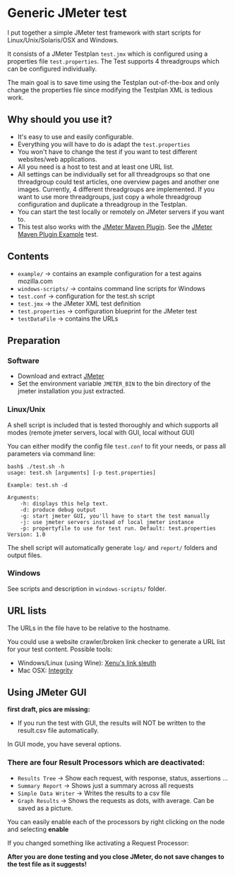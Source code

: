 # Generic JMeter test #

I put together a simple JMeter test framework with start scripts for Linux/Unix/Solaris/OSX and Windows.

It consists of a JMeter Testplan `test.jmx` which is configured using a properties file `test.properties`.
The Test supports 4 threadgroups which can be configured individually.

The main goal is to save time using the Testplan out-of-the-box and only change the properties file since modifying the Testplan XML is tedious work.

## Why should you use it? ##

 * It's easy to use and easily configurable.
 * Everything you will have to do is adapt the `test.properties`
 * You won't have to change the test if you want to test different websites/web applications.
 * All you need is a host to test and at least one URL list.
 * All settings can be individually set for all threadgroups so that one threadgroup could test articles, one overview pages and another one images. Currently, 4 different threadgroups are implemented. If you want to use more threadgroups, just copy a whole threadgroup configuration and duplicate a threadgroup in the Testplan.
 * You can start the test locally or remotely on JMeter servers if you want to.
 * This test also works with the [JMeter Maven Plugin][1]. See the [JMeter Maven Plugin Example][5] test.

## Contents ##

 * `example/` -> contains an example configuration for a test agains mozilla.com
 * `windows-scripts/` -> contains command line scripts for Windows
 * `test.conf` -> configuration for the test.sh script
 * `test.jmx` -> the JMeter XML test definition
 * `test.properties` -> configuration blueprint for the JMeter test
 * `testDataFile` -> contains the URLs

## Preparation ##

### Software ###

 * Download and extract [JMeter][2]
 * Set the environment variable `JMETER_BIN` to the bin directory of the jmeter installation you just extracted.

### Linux/Unix

A shell script is included that is tested thoroughly and which supports all modes (remote jmeter servers, local with GUI, local without GUI)

You can either modify the config file `test.conf` to fit your needs, or pass all parameters via command line:

    bash$ ./test.sh -h
    usage: test.sh [arguments] [-p test.properties]

    Example: test.sh -d

    Arguments:
        -h: displays this help text.
        -d: produce debug output
        -g: start jmeter GUI, you'll have to start the test manually
        -j: use jmeter servers instead of local jmeter instance
        -p: propertyfile to use for test run. Default: test.properties
    Version: 1.0

The shell script will automatically generate `log/` and `report/` folders and output files.

### Windows

See scripts and description in `windows-scripts/` folder.

## URL lists ##

The URLs in the file have to be relative to the hostname.

You could use a website crawler/broken link checker to generate a URL list for your test content. Possible tools:

 * Windows/Linux (using Wine): [Xenu's link sleuth][3]
 * Mac OSX: [Integrity][4]

## Using JMeter GUI ##

**first draft, pics are missing:**

 * If you run the test with GUI, the results will NOT be written to the result.csv file automatically.

In GUI mode, you have several options.

### There are four Result Processors which are deactivated: ###

 * `Results Tree` -> Show each request, with response, status, assertions ...
 * `Summary Report` -> Shows just a summary across all requests
 * `Simple Data Writer` -> Writes the results to a csv file
 * `Graph Results` -> Shows the requests as dots, with average. Can be saved as a picture.

You can easily enable each of the processors by right clicking on the node and selecting **enable**

If you changed something like activating a Request Processor:

**After you are done testing and you close JMeter, do not save changes to the test file as it suggests!**

[1]:    http://jmeter.lazerycode.com                                "JMeter Maven Plugin"
[2]:    http://jakarta.apache.org/jmeter/                           "JMeter"
[3]:    http://home.snafu.de/tilman/xenulink.html                   "Xenu's link sleuth"
[4]:    http://peacockmedia.co.uk/integrity/                        "Integrity"
[5]:    https://github.com/afranken/jmeter-maven-plugin-example     "JMeter Maven Plugin Example"
